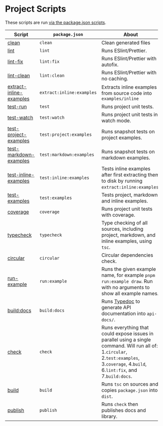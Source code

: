 # Project Scripts

These scripts are run [via the package.json scripts](../doc/../docs/project.md).

| Script                                                                                                      | `package.json`            | About                                                                                                                                                                                     |
| ----------------------------------------------------------------------------------------------------------- | ------------------------- | ----------------------------------------------------------------------------------------------------------------------------------------------------------------------------------------- |
| [clean](https://github.com/middle-ages/effect-tree/blob/main/dev/clean)                                     | `clean`                   | Clean generated files                                                                                                                                                                     |
| [lint](https://github.com/middle-ages/effect-tree/blob/main/dev/lint)                                       | `lint`                    | Runs ESlint/Prettier.                                                                                                                                                                     |
| [lint-fix](https://github.com/middle-ages/effect-tree/blob/main/dev/lint-fix)                               | `lint:fix`                | Runs ESlint/Prettier with autofix.                                                                                                                                                        |
| [lint-clean](https://github.com/middle-ages/effect-tree/blob/main/dev/lint-clean)                           | `lint:clean`              | Runs ESlint/Prettier with no caching.                                                                                                                                                     |
| [extract-inline-examples](https://github.com/middle-ages/effect-tree/blob/main/dev/extract-inline-examples) | `extract:inline:examples` | Extracts inline examples from source code into `examples/inline`                                                                                                                          |
| [test-run](https://github.com/middle-ages/effect-tree/blob/main/dev/test-run)                               | `test`                    | Runs project unit tests.                                                                                                                                                                  |
| [test-watch](https://github.com/middle-ages/effect-tree/blob/main/dev/test-watch)                           | `test:watch`              | Runs project unit tests in watch mode.                                                                                                                                                    |
| [test-project-examples](https://github.com/middle-ages/effect-tree/blob/main/dev/test-project-examples)     | `test:project:examples`   | Runs snapshot tests on project examples.                                                                                                                                                  |
| [test-markdown-examples](https://github.com/middle-ages/effect-tree/blob/main/dev/test-markdown-examples)   | `test:markdown:examples`  | Runs snapshot tests on markdown examples.                                                                                                                                                 |
| [test-inline-examples](https://github.com/middle-ages/effect-tree/blob/main/dev/test-inline-examples)       | `test:inline:examples`    | Tests inline examples after first extracting them to disk by running `extract:inline:examples`.                                                                                                    |
| [test-examples](https://github.com/middle-ages/effect-tree/blob/main/dev/test-examples)                     | `test:examples`           | Tests project, markdown, and inline examples.                                                                                                                                             |
| [coverage](https://github.com/middle-ages/effect-tree/blob/main/dev/coverage)                               | `coverage`                | Runs project unit tests with coverage.                                                                                                                                                    |
| [typecheck](https://github.com/middle-ages/effect-tree/blob/main/dev/typecheck)                             | `typecheck`               | Type checking of all sources, including project, markdown, and inline examples, using `tsc`.                                                                                              |
| [circular](https://github.com/middle-ages/effect-tree/blob/main/dev/circular)                               | `circular`                | Circular dependencies check.                                                                                                                                                              |
| [run-example](https://github.com/middle-ages/effect-tree/blob/main/dev/run-example)                         | `run:example`             | Runs the given example name, for example `pnpm run:example draw`. Run with no arguments to show all example names.                                                                        |
| [build:docs](https://github.com/middle-ages/effect-tree/blob/main/dev/build-docs)                           | `build:docs`              | Runs [Typedoc](https://typedoc.org/index.html) to generate API documentation into `api-docs/`.                                                                                            |
| [check](https://github.com/middle-ages/effect-tree/blob/main/dev/check)                                     | `check`                   | Runs everything that could expose issues in parallel using a single command. Will run all of: 1.`circular`, 2.`test:examples`, 3.`coverage`, 4.`build`, 6.`lint:fix`, and 7.`build:docs`. |
| [build](https://github.com/middle-ages/effect-tree/blob/main/dev/build)                                     | `build`                   | Runs `tsc` on sources and copies `package.json` into `dist`.                                                                                                                              |
| [publish](https://github.com/middle-ages/effect-tree/blob/main/dev/publish)                                 | `publish`                 | Runs `check` then publishes docs and library.                                                                                                                                             |
